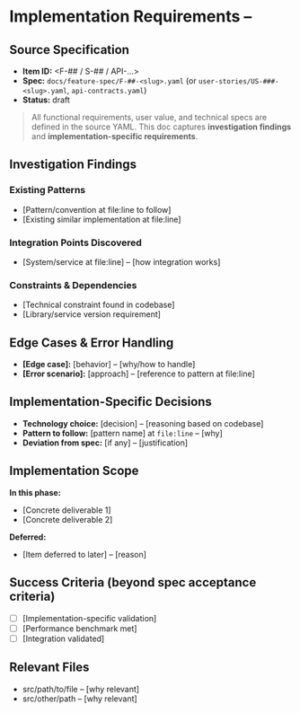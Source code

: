 # Implementation Requirements – <Identifier>

## Source Specification
- **Item ID:** <F-## / S-## / API-...>
- **Spec:** `docs/feature-spec/F-##-<slug>.yaml` (or `user-stories/US-###-<slug>.yaml`, `api-contracts.yaml`)
- **Status:** draft

> All functional requirements, user value, and technical specs are defined in the source YAML.
> This doc captures **investigation findings** and **implementation-specific requirements**.

## Investigation Findings

### Existing Patterns
- [Pattern/convention at file:line to follow]
- [Existing similar implementation at file:line]

### Integration Points Discovered
- [System/service at file:line] – [how integration works]

### Constraints & Dependencies
- [Technical constraint found in codebase]
- [Library/service version requirement]

## Edge Cases & Error Handling
- **[Edge case]:** [behavior] – [why/how to handle]
- **[Error scenario]:** [approach] – [reference to pattern at file:line]

## Implementation-Specific Decisions
- **Technology choice:** [decision] – [reasoning based on codebase]
- **Pattern to follow:** [pattern name] at `file:line` – [why]
- **Deviation from spec:** [if any] – [justification]

## Implementation Scope
**In this phase:**
- [Concrete deliverable 1]
- [Concrete deliverable 2]

**Deferred:**
- [Item deferred to later] – [reason]

## Success Criteria (beyond spec acceptance criteria)
- [ ] [Implementation-specific validation]
- [ ] [Performance benchmark met]
- [ ] [Integration validated]

## Relevant Files
- src/path/to/file – [why relevant]
- src/other/path – [why relevant]